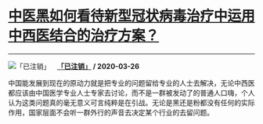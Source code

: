 # [中医黑如何看待新型冠状病毒治疗中运用中西医结合的治疗方案？](https://www.zhihu.com/answer/1106669325)

----------------------------------------------------------------------------

![「已注销」](https://pic2.zhimg.com/da8e974dc.jpg?source=1940ef5c "「已注销」")&emsp;**[「已注销」](https://www.zhihu.com/people/zhao-zhi-qing-bao-bao) / 2020-03-26**

中国能发展到现在的原动力就是把专业的问题留给专业的人士去解决，无论中西医都应该由中国医学专业人士专家去讨论，而不是一群被发动了的普通人口嗨，个人认为这类问题真的毫无意义可言纯粹是在引战。无论是黑还是粉都没有任何的实际作用，国家层面不会听一群外行的声音去决定某个行业的去留问题。

